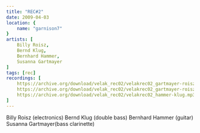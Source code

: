 ```yaml
---
title: "REC#2"
date: 2009-04-03
location: {
    name: "garnison7"
}
artists: [
    Billy Roisz,
    Bernd Klug,
    Bernhard Hammer,
    Susanna Gartmayer
]
tags: [rec]
recordings: [
    https://archive.org/download/velak_rec02/velakrec02_gartmayer-roisz.mp3,
    https://archive.org/download/velak_rec02/velakrec02_gartmayer-roisz_vbr.mp3,
    https://archive.org/download/velak_rec02/velakrec02_hammer-klug.mp3
]
---
```

Billy Roisz (electronics)
Bernd Klug (double bass)
Bernhard Hammer (guitar)
Susanna Gartmayer(bass clarinette)
